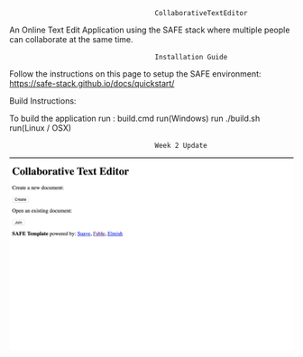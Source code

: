                                         CollaborativeTextEditor

An Online Text Edit Application using the SAFE stack where multiple people can collaborate at the same time.

                                        Installation Guide

Follow the instructions on this page to setup the SAFE environment: https://safe-stack.github.io/docs/quickstart/

Build Instructions:

To build the application run : build.cmd run(Windows) run ./build.sh run(Linux / OSX)

                                        Week 2 Update
                                        
   ![Screenshot](Week2.png)
                                        
                                        
                                        















